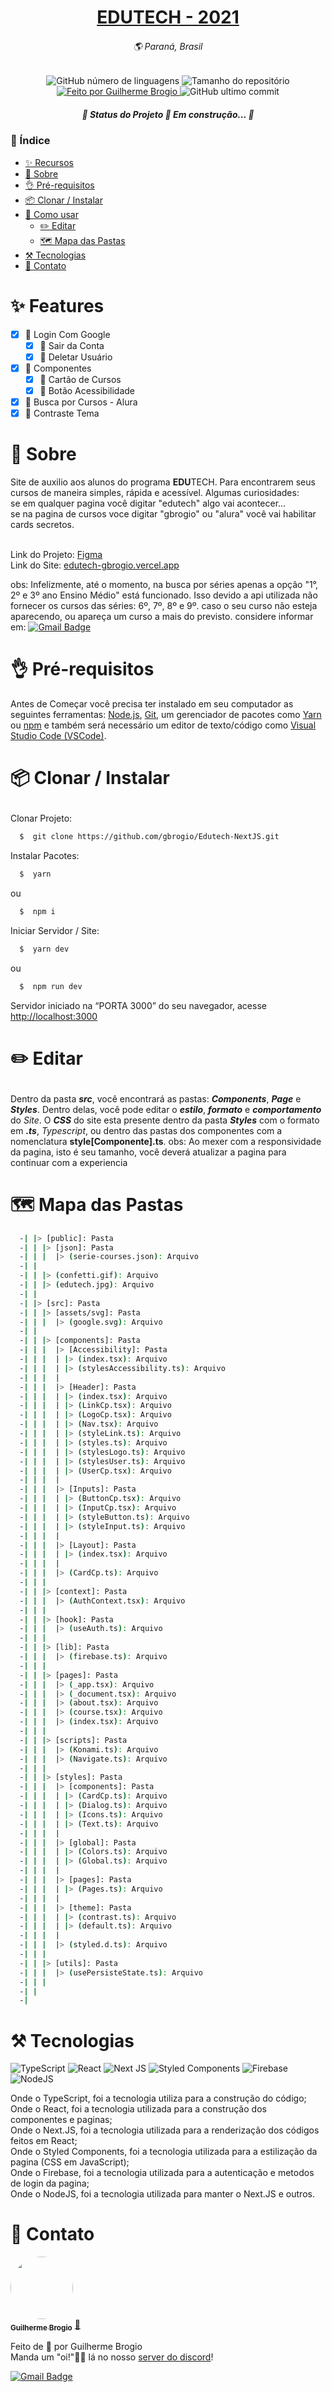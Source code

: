 <!-- === === === === TEMPLATE MADE BY GBROGIO === === === === === -->

<h1 align="center">
  <a href="localhost:3000">EDUTECH - 2021</a>
</h1>
<h6 align="center">
  🌎 Paraná, Brasil
</h6>
<p align="center">
  <img alt="GitHub número de linguagens" src="https://img.shields.io/github/languages/count/gbrogio/Edutech-NextJS?color=34A853&label=Linguagens&style=for-the-badge">

  <img alt="Tamanho do repositório" src="https://img.shields.io/github/repo-size/gbrogio/Edutech-NextJS?color=34A853&label=Tamanho%20do%20Reposit%C3%B3rio&style=for-the-badge">

  <a href="https://github.com/gbrogio">
    <img alt="Feito por Guilherme Brogio" src="https://img.shields.io/badge/feito%20por-GBrogio-4285F4?style=for-the-badge">
  </a>
  <img alt="GitHub ultimo commit" src="https://img.shields.io/github/last-commit/gbrogio/Edutech-NextJS?color=4285F4&label=Ultimo%20Commit&style=for-the-badge">
</p>
<h5 align="center">🚧  Status do Projeto 🚀 Em construção...  🚧</h3>

### 📄 Índice
- [✨ Recursos](#Recursos)
- [📜 Sobre](#Sobre)
- [👌 Pré-requisitos](#PreRequisitos)
- [📦 Clonar / Instalar](#ClonarInstalar)
- [🔨 Como usar](#Editar)
  - [✏️ Editar](#Editar)
  - [🗺️ Mapa das Pastas](#Mapa)
- [⚒️ Tecnologias](#Tecnologias)
- [👤 Contato](#Autor)

<h1 id="Recursos">✨ Features</h1>

- [X] 📖 Login Com Google
  - [X] 📖 Sair da Conta
  - [X] 📖 Deletar Usuário
- [X] 📖 Componentes
  - [X] 📖 Cartão de Cursos
  - [X] 📖 Botão Acessibilidade
- [X] 📖 Busca por Cursos - Alura
- [X] 📖 Contraste Tema

# <h1 id="Sobre">📜 Sobre</h1>
<p>Site de auxilio aos alunos do programa <b>EDU</b>TECH. Para encontrarem seus cursos de maneira simples, rápida e acessível.
  Algumas curiosidades: <br>
  se em qualquer pagina você digitar "edutech" algo vai acontecer... <br>
  se na pagina de cursos voce digitar "gbrogio" ou "alura" você vai habilitar cards secretos. <br>
  <br>
</p>

Link do Projeto: [Figma](https://www.figma.com/file/sy7bHGmsvnh3DjuhhEjY69/Edutech?node-id=3%3A3) <br>
Link do Site: [edutech-gbrogio.vercel.app](https://www.edutech-gbrogio.vercel.app)

obs: Infelizmente, até o momento, na busca por séries apenas a opção
"1°, 2º e 3º ano Ensino Médio" está funcionado. Isso devido a api utilizada não fornecer os cursos das séries: 6º, 7º, 8º e 9º.
caso o seu curso não esteja aparecendo, ou apareça um curso a mais do previsto. considere informar em:
[![Gmail Badge](https://img.shields.io/badge/-guilhermebrogio.ps@gmail.com-c14438?style=flat-square&logo=Gmail&logoColor=white&link=mailto:guilhermebrogio.ps@gmail.com)](mailto:guilhermebrogio.ps@gmail.com)

# <h1 id="PreRequisitos">👌 Pré-requisitos</h1>
<p>Antes de Começar você precisa ter instalado em seu computador as seguintes ferramentas:
<a href="https://nodejs.org/">Node.js</a>, <a href="https://git-scm.com/">Git</a>, um gerenciador de pacotes como <a href="https://yarnpkg.com/">Yarn</a> ou <a href="https://nodejs.org/">npm</a> e também será necessário um editor de texto/código como <a href="https://code.visualstudio.com/">Visual Studio Code (VSCode)</a>.</p>

# <p id="ClonarInstalar">📦 Clonar / Instalar</p>
Clonar Projeto:
  ```bash
    $  git clone https://github.com/gbrogio/Edutech-NextJS.git
  ```
Instalar Pacotes:
  ```bash
    $  yarn
  ```
  ou
  ```bash
    $  npm i
  ```
Iniciar Servidor / Site:
  ```bash
    $  yarn dev
  ```
  ou
  ```bash
    $  npm run dev
  ```

  Servidor iniciado na “PORTA 3000” do seu navegador, acesse [http://localhost:3000](http://localhost:3000)

# <p id="Editar">✏️ Editar</p>
Dentro da pasta ***src***, você encontrará as pastas: ***Components***, ***Page*** e ***Styles***.
Dentro delas, você pode editar o ***estilo***, ***formato*** e ***comportamento*** do *Site*.
O ***CSS*** do site esta presente dentro da pasta ***Styles*** com o formato em ***.ts***, *Typescript*, ou
dentro das pastas dos componentes com a nomenclatura **style[Componente].ts**.
obs: Ao mexer com a responsividade da pagina, isto é seu tamanho, você deverá atualizar a pagina para
continuar com a experiencia

# <h1 id="Mapa">🗺️ Mapa das Pastas</h1>
  ```bash
    -| |> [public]: Pasta
    -| | |> [json]: Pasta
    -| | |  |> (serie-courses.json): Arquivo
    -| |
    -| | |> (confetti.gif): Arquivo
    -| | |> (edutech.jpg): Arquivo
    -| |
    -| |> [src]: Pasta
    -| | |> [assets/svg]: Pasta
    -| | |  |> (google.svg): Arquivo
    -| |
    -| | |> [components]: Pasta
    -| | |  |> [Accessibility]: Pasta
    -| | |  | |> (index.tsx): Arquivo
    -| | |  | |> (stylesAccessibility.ts): Arquivo
    -| | |  |
    -| | |  |> [Header]: Pasta
    -| | |  | |> (index.tsx): Arquivo
    -| | |  | |> (LinkCp.tsx): Arquivo
    -| | |  | |> (LogoCp.tsx): Arquivo
    -| | |  | |> (Nav.tsx): Arquivo
    -| | |  | |> (styleLink.ts): Arquivo
    -| | |  | |> (styles.ts): Arquivo
    -| | |  | |> (stylesLogo.ts): Arquivo
    -| | |  | |> (stylesUser.ts): Arquivo
    -| | |  | |> (UserCp.tsx): Arquivo
    -| | |  |
    -| | |  |> [Inputs]: Pasta
    -| | |  | |> (ButtonCp.tsx): Arquivo
    -| | |  | |> (InputCp.tsx): Arquivo
    -| | |  | |> (styleButton.ts): Arquivo
    -| | |  | |> (styleInput.ts): Arquivo
    -| | |  |
    -| | |  |> [Layout]: Pasta
    -| | |  | |> (index.tsx): Arquivo
    -| | |  |
    -| | |  |> (CardCp.ts): Arquivo
    -| | |
    -| | |> [context]: Pasta
    -| | |  |> (AuthContext.tsx): Arquivo
    -| | |
    -| | |> [hook]: Pasta
    -| | |  |> (useAuth.ts): Arquivo
    -| | |
    -| | |> [lib]: Pasta
    -| | |  |> (firebase.ts): Arquivo
    -| | |
    -| | |> [pages]: Pasta
    -| | |  |> (_app.tsx): Arquivo
    -| | |  |> (_document.tsx): Arquivo
    -| | |  |> (about.tsx): Arquivo
    -| | |  |> (course.tsx): Arquivo
    -| | |  |> (index.tsx): Arquivo
    -| | |
    -| | |> [scripts]: Pasta
    -| | |  |> (Konami.ts): Arquivo
    -| | |  |> (Navigate.ts): Arquivo
    -| | |
    -| | |> [styles]: Pasta
    -| | |  |> [components]: Pasta
    -| | |  | |> (CardCp.ts): Arquivo
    -| | |  | |> (Dialog.ts): Arquivo
    -| | |  | |> (Icons.ts): Arquivo
    -| | |  | |> (Text.ts): Arquivo
    -| | |  |
    -| | |  |> [global]: Pasta
    -| | |  | |> (Colors.ts): Arquivo
    -| | |  | |> (Global.ts): Arquivo
    -| | |  |
    -| | |  |> [pages]: Pasta
    -| | |  | |> (Pages.ts): Arquivo
    -| | |  |
    -| | |  |> [theme]: Pasta
    -| | |  | |> (contrast.ts): Arquivo
    -| | |  | |> (default.ts): Arquivo
    -| | |  |
    -| | |  |> (styled.d.ts): Arquivo
    -| | |
    -| | |> [utils]: Pasta
    -| | |  |> (usePersisteState.ts): Arquivo
    -| | |
    -| |
    -|
  ```

# <h1 id="Tecnologias">⚒️ Tecnologias</h1>
![TypeScript](https://img.shields.io/badge/typescript-%23007ACC.svg?style=for-the-badge&logo=typescript&logoColor=white)
![React](https://img.shields.io/badge/react-%2320232a.svg?style=for-the-badge&logo=react&logoColor=%2361DAFB)
![Next JS](https://img.shields.io/badge/Next-black?style=for-the-badge&logo=next.js&logoColor=white)
![Styled Components](https://img.shields.io/badge/styled--components-DB7093?style=for-the-badge&logo=styled-components&logoColor=white)
![Firebase](https://img.shields.io/badge/firebase-%23039BE5.svg?style=for-the-badge&logo=firebase)
![NodeJS](https://img.shields.io/badge/node.js-6DA55F?style=for-the-badge&logo=node.js&logoColor=white)

Onde o TypeScript, foi a tecnologia utiliza para a construção do código; <br>
Onde o React, foi a tecnologia utilizada para a construção dos componentes e paginas;<br>
Onde o Next.JS, foi a tecnologia utilizada para a renderização dos códigos feitos em React;<br>
Onde o Styled Components, foi a tecnologia utilizada para a estilização da pagina (CSS em JavaScript);<br>
Onde o Firebase, foi a tecnologia utilizada para a autenticação e metodos de login da pagina;<br>
Onde o NodeJS, foi a tecnologia utilizada para manter o Next.JS e outros.<br>

<h1 id="Autor">👤 Contato</h1>

<a href="https://github.com/gbrogio">
 <img style="border-radius: 50%" src="https://avatars.githubusercontent.com/u/79169549?s=400&u=b290516661edf038794521fe542f92d74eccb2b8&v=4" width="100" alt=""/>
 <br />
 <sub><b>Guilherme Brogio</b></sub></a> <a href="https://cursos.alura.com.br/user/gbrogio" title="GBrogio">🚀</a>

Feito de 💜 por Guilherme Brogio <br>
Manda um "oi!"👋🏽 lá no nosso [server do discord](https://discord.gg/ANAWECH3UP)!

[![Gmail Badge](https://img.shields.io/badge/-guilhermebrogio.ps@gmail.com-c14438?style=flat-square&logo=Gmail&logoColor=white&link=mailto:guilhermebrogio.ps@gmail.com)](mailto:guilhermebrogio.ps@gmail.com)

